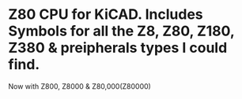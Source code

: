 # Z80 CPU for KiCAD. Includes Symbols for all the Z8, Z80, Z180, Z380 & preipherals types I could find.
Now with Z800, Z8000 & Z80,000(Z80000)

